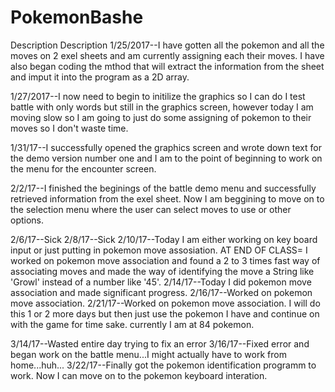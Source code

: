 # PokemonBashe
Description
Description 1/25/2017--I have gotten all the pokemon and all the moves on 2 exel sheets and am currently assigning each their moves. I have also began coding the mthod that will extract the information from the sheet and imput it into the program as a 2D array.

1/27/2017--I now need to begin to initilize the graphics so I can do I test battle with only words but still in the graphics screen, 
however today I am moving slow so I am going to just do some assigning of pokemon to their moves so I don't waste time.
 
 
 1/31/17--I successfully opened the graphics screen and wrote down text for the demo version number one and I am to the point of beginning to work on the menu for the encounter screen.
 
 2/2/17--I finished the beginings of the battle demo menu  and successfully retrieved information from the exel sheet. Now I am beggining to move on to the selection menu where the user can select moves to use or other options. 

2/6/17--Sick
2/8/17--Sick
2/10/17--Today I am either working on key board input or just putting in pokemon move assosiation.
AT END OF CLASS= I worked on pokemon move association and found a 2 to 3 times fast way of associating moves and made the way of identifying the move a String like 'Growl' instead of a number like '45'.
2/14/17--Today I did pokemon move association and made significant progress.
2/16/17--Worked on pokemon move association.
2/21/17--Worked on pokemon move association. I will do this 1 or 2 more days but then just use the pokemon I have and continue on with the game for time sake. currently I am at 84 pokemon.

3/14/17--Wasted entire day trying to fix an error
3/16/17--Fixed error and began work on the battle menu...I might actually have to work from home...huh...
3/22/17--Finally got the pokemon identification programm to work. Now I can move on to the pokemon keyboard interation.
